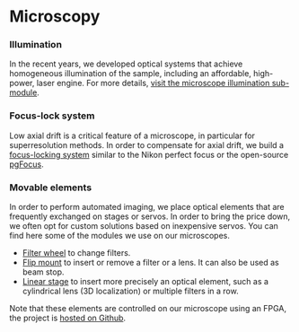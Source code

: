 # Microscopy



### Illumination

In the recent years, we developed optical systems that achieve homogeneous illumination of the sample, including an affordable, high-power, laser engine. For more details, [visit the microscope illumination sub-module](Microscope_illumination).

### Focus-lock system

Low axial drift is a critical feature of a microscope, in particular for superresolution methods. In order to compensate for axial drift, we build a [focus-locking system](Focus-locking) similar to the Nikon perfect focus or the open-source [pgFocus](http://big.umassmed.edu/wiki/index.php/PgFocus).

### Movable elements

In order to perform automated imaging, we place optical elements that are frequently exchanged on stages or servos. In order to bring the price down, we often opt for custom solutions based on inexpensive servos. You can find here some of the modules we use on our microscopes.

- [Filter wheel](Filter_wheel) to change filters.
- [Flip mount](Flip_mount) to insert or remove a filter or a lens. It can also be used as beam stop.
- [Linear stage](Linear_stage) to insert more precisely an optical element, such as a cylindrical lens (3D localization) or multiple filters in a row.

Note that these elements are controlled on our microscope using an FPGA, the project is [hosted on Github](https://github.com/jdeschamps/MicroFPGA).


